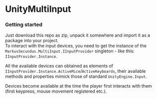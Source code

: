 # UnityMultiInput

### Getting started
Just download this repo as zip, unpack it somewhere and import it as a package into your project.    
To interact with the input devices, you need to get the instance of the `MarkusSecundus.MultiInput.IInputProvider` singleton - like this: `IInputProvider.Instance`.

All the available devices can obtained as elements of `IInputProvider.Instance.ActiveMice`/`ActiveKeyboards`, their available methods and properties mimick those of standard `UnityEngine.Input`.   

Devices become available at the time the player first interacts with them (first keypress, mouse movement registered etc.).
